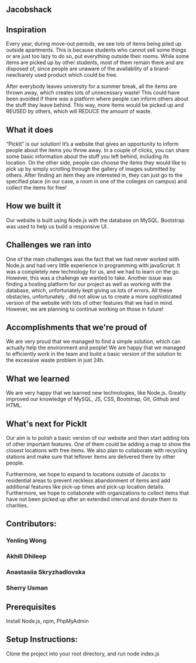 ﻿## Jacobshack
 
 ## Inspiration
Every year, during move-out periods, we see lots of items being piled up outside apartments. This is because students who cannot sell some things or are just too lazy to do so, put everything outside their rooms. While some items are picked up by other students, most of them remain there and are disposed of, since people are unaware of the availability of a brand-new/barely used product which could be free. 

After everybody leaves university for a  summer break, all the items are thrown away, which creates lots of unnecessary waste! This could have been avoided if there was a platform where people can inform others about the stuff they leave behind. This way, more items would be picked up and REUSED by others, which will REDUCE the amount of waste.


## What it does
“PickIt” is our solution! It’s a website that gives an opportunity to inform people about the items you throw away. In a couple of clicks, you can share some basic information about the stuff you left behind, including its location. On the other side, people can choose the items they would like to pick up by simply scrolling through the gallery of images submitted by others. After finding an item they are interested in, they can just go to the specified place (in our case, a room in one of the colleges on campus) and collect the items for free!

## How we built it

Our website is built using Node.js with the database on MySQL. Bootstrap was used to help us build a responsive UI. 

## Challenges we ran into

One of the main challenges was the fact that we had never worked with Node.js and had very little experience in programming with  javaScript. It was a completely new technology for us, and we had to learn on the go. However, this was a challenge we wanted to take. 
Another issue was finding a hosting platform for our project as well as working with the database, which, unfortunately kept giving us lots of errors. All these obstacles, unfortunately , did not allow us to create a more sophisticated version of the website with lots of other features that we had in mind. However, we are planning to continue working on those in future!


## Accomplishments that we're proud of
We are very proud that we managed to find a simple solution, which can actually help the environment and people! We are happy that we managed to efficiently work in the team and build a basic version of the solution to the excessive waste problem in just 24h. 

## What we learned
We are very happy that we learned new technologies, like Node.js. Greatly improved our knowledge of MySQL, JS, CSS, Bootstrap, Git, Github and HTML. 

## What's next for PickIt
Our aim is to polish a basic version of our website and then start adding lots of other important features. One of them could be adding a map to show the closest locations with free items. We also plan to collaborate with recycling stations and make sure that leftover items are delivered there by other people.

Furthermore, we hope to expand to locations outside of Jacobs to residential areas to prevent reckless abandonment of items and add additional features like pick-up times and pick-up location details. Furthermore, we hope to collaborate with organizations to collect items that have not been picked up after an extended interval and donate them to charities. 


## Contributors:
### Yenling Wong
### Akhill Dhileep
### Anastasiia Skryzhadlovska
### Sherry Usman

## Prerequisites
Install Node.js, npm, PhpMyAdmin

## Setup Instructions:

Clone the project into your root directory, and run
node index.js
